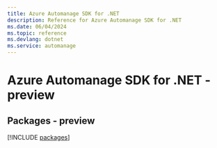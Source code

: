 ```yaml
---
title: Azure Automanage SDK for .NET
description: Reference for Azure Automanage SDK for .NET
ms.date: 06/04/2024
ms.topic: reference
ms.devlang: dotnet
ms.service: automanage
---
```

# Azure Automanage SDK for .NET - preview
## Packages - preview
[!INCLUDE [packages](automanage-index.md)]